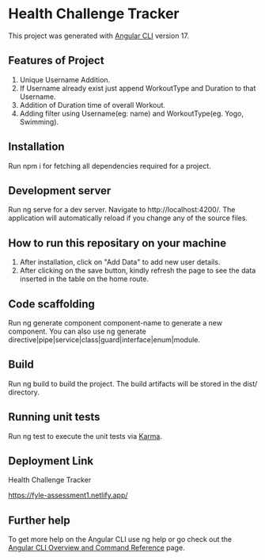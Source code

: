 # Health Challenge Tracker

This project was generated with [Angular CLI](https://github.com/angular/angular-cli) version 17.

## Features of Project
1. Unique Username Addition.
2. If Username already exist just append WorkoutType and Duration to that Username.
3. Addition of Duration time of overall Workout.
4. Adding filter using Username(eg: name) and WorkoutType(eg. Yogo, Swimming).


## Installation
Run npm i for fetching all dependencies required for a project.
## Development server

Run ng serve for a dev server. Navigate to http://localhost:4200/. The application will automatically reload if you change any of the source files.


## How to run this repositary on your machine
1. After installation, click on "Add Data" to add new user details.
2. After clicking on the save button, kindly refresh the page to see the data inserted in the table on the home route.

## Code scaffolding

Run ng generate component component-name to generate a new component. You can also use ng generate directive|pipe|service|class|guard|interface|enum|module.

## Build

Run ng build to build the project. The build artifacts will be stored in the dist/ directory.

## Running unit tests

Run ng test to execute the unit tests via [Karma](https://karma-runner.github.io).


## Deployment Link
Health Challenge Tracker

https://fyle-assessment1.netlify.app/
## Further help

To get more help on the Angular CLI use ng help or go check out the [Angular CLI Overview and Command Reference](https://angular.io/cli) page.
